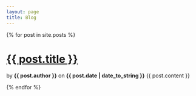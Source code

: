 ```yaml
---
layout: page
title: Blog
---
```


{% for post in site.posts %}

<h1 class="post-title">
  <a href="{{ site.baseurl }}{{ post.url }}">
    {{ post.title }}
  </a>
</h1>

by
**{{ post.author }}**
on <time datetime="{{ post.date | date_to_xmlschema }}" class="post-date">
**{{ post.date | date_to_string }}**
</time>
{{ post.content }}

{% endfor %}

